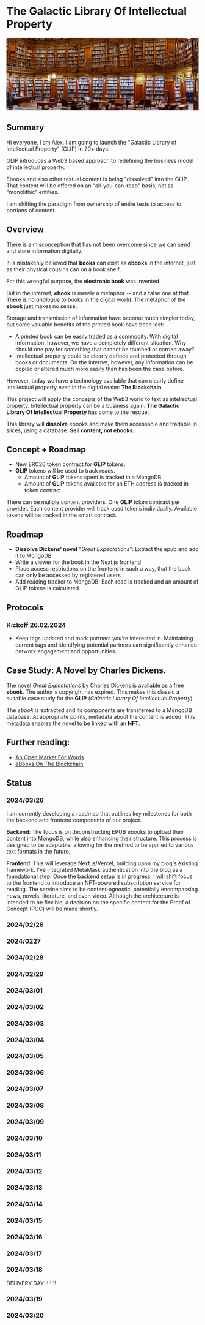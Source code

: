 # The Galactic Library Of Intellectual Property
![](library.webp)

## Summary

Hi everyone, I am Alex. I am going to launch the "Galactic Library of Intellectual Property" (GLIP) in 20+ days.

GLIP introduces a Web3 based approach to redefining the business model of intellectual property. 

Ebooks and also other textual content  is being "dissolved" into the GLIP. That content will be offered on an "all-you-can-read" basis, not as "monolithic" entities. 

I am shifting the paradigm from ownership of entire texts to access to portions of content.

## Overview 

There is a misconception that has not been overcome since we can
send and store information digitally.

It is mistakenly believed that **books** can exist as **ebooks**  in the internet,
just as their physical cousins
can on a book shelf.

For this wrongful purpose, the **electronic book**  was invented.

But in the internet,  **ebook** is merely a metaphor -- and a false one at that.
There is no *analogue* to books in the digital world.
The metaphor of the **ebook** just makes no sense.

Storage and transmission of information have become much simpler today,
but some valuable benefits of the printed book have been lost:

- A printed book can be easily traded as a commodity. With digital information,
  however, we have a completely different situation. Why should one pay for something
  that cannot be touched or carried away?
- Intellectual property could be clearly defined and protected through books or
  documents. On the internet, however, any information can be copied or altered
  much more easily than has been the case before. 

However, today we have a technology available that can clearly define intellectual
property even in the digital realm: **The Blockchain**

This project will apply the concepts of the Web3 world to text as intellectual property.
Intellectual property can be a business again: **The Galactic Library
Of Intellectual Property** has come to the rescue.

This library will **dissolve** ebooks and make them accessable and tradable in slices, using
a database: **Sell content, not ebooks.**

## Concept + Roadmap

- New ERC20 token contract for **GLIP** tokens.  
- **GLIP** tokens will be used to track reads. 
  -  Amount of **GLIP** tokens spent is tracked in a MongoDB
  -  Amount of **GLIP** tokens available for an ETH address is
     tracked in token contract 

There can be muliple content providers. One **GLIP** token contract per provider. Each
content provider will track used tokens individually. Available tokens will be tracked
in the smart contract.


## Roadmap

- **Dissolve Dickens' novel** *"Great Expectations"*: Extract the epub and add it to MongoDB
- Write a viewer for the book in the Next.js frontend
- Place access restrictions on the frontend in such a way, that the book can only be 
  accessed by registered users
- Add reading tracker to MongoDB: Each read is tracked and an amount of GLIP tokens is calculated
  



## Protocols

### Kickoff  26.02.2024

- Keep tags updated and mark partners you're interested in. Maintaining current tags and identifying potential partners can significantly enhance network engagement and opportunities.





## Case Study: A Novel by Charles Dickens.

The novel *Great Expectations* by Charles Dickens is available as a free **ebook**. The author's copyright has
expired. This makes this classic a suitable case study
for the **GLIP** (*Galactic Library
Of Intellectual Property*).

The *ebook* is extracted and its components are transferred to a MongoDB database. At appropriate points,
metadata about the content is added. This metadata
enables the novel to be linked with an **NFT**.

## Further reading:

- [An Open Market For Words](https://www.alexanderweinmann.com/blog/lyrxbooks)
- [eBooks On The Blockchain](https://www.alexanderweinmann.com/blog/ebooks)

## Status

###  2024/03/26

I am currently developing a roadmap that outlines key milestones for both the backend and frontend components of our project.

**Backend**: The focus is on deconstructing EPUB ebooks to upload their content into MongoDB, while also enhancing
their structure. This process is designed to be adaptable, allowing for the method to be applied to various text
formats in the future.

**Frontend**: This will leverage Next.js/Vercel, building upon my blog's existing framework. I've integrated 
MetaMask authentication into the blog as a foundational step. Once the backend setup is in progress,
I will shift focus to the frontend to introduce an NFT-powered subscription service for reading. The service aims to 
be content-agnostic, potentially encompassing news, novels, literature, and even video. Although the architecture is
intended to be flexible, a decision on the specific content for the Proof of Concept (POC) will be made shortly.

###  2024/02/26
###  2024/0227
###  2024/02/28
###  2024/02/29
###  2024/03/01
###  2024/03/02
###  2024/03/03
###  2024/03/04
###  2024/03/05
###  2024/03/06
###  2024/03/07
###  2024/03/08
###  2024/03/09
###  2024/03/10
###  2024/03/11
###  2024/03/12
###  2024/03/13
###  2024/03/14
###  2024/03/15
###  2024/03/16
###  2024/03/17
###  2024/03/18

DELIVERY DAY  !!!!!!!

###  2024/03/19
###  2024/03/20


